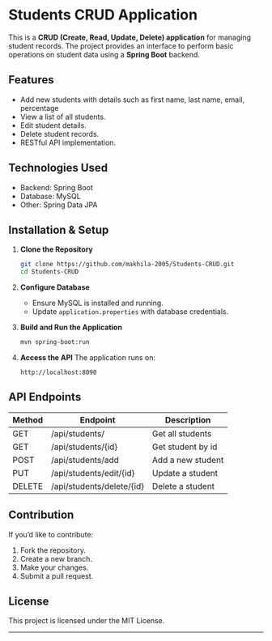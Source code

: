 # Students CRUD Application

This is a **CRUD (Create, Read, Update, Delete) application** for managing student records. The project provides an interface to perform basic operations on student data using a **Spring Boot** backend.

## Features

- Add new students with details such as first name, last name, email, percentage
- View a list of all students.
- Edit student details.
- Delete student records.
- RESTful API implementation.

## Technologies Used

- Backend: Spring Boot
- Database: MySQL
- Other: Spring Data JPA

## Installation & Setup

1. **Clone the Repository**
   ```sh
   git clone https://github.com/makhila-2005/Students-CRUD.git
   cd Students-CRUD
   ```

2. **Configure Database**
   - Ensure MySQL is installed and running.
   - Update `application.properties` with database credentials.

3. **Build and Run the Application**
   ```sh
   mvn spring-boot:run
   ```

4. **Access the API**
   The application runs on:
   ```
   http://localhost:8090
   ```

## API Endpoints

| Method | Endpoint           | Description         |
|--------|-------------------|---------------------|
| GET    | /api/students/        | Get all students   |
| GET    | /api/students/{id}        | Get student by id   |
| POST   | /api/students/add        | Add a new student  |
| PUT    | /api/students/edit/{id}    | Update a student   |
| DELETE | /api/students/delete/{id}    | Delete a student   |

## Contribution

If you’d like to contribute:
1. Fork the repository.
2. Create a new branch.
3. Make your changes.
4. Submit a pull request.

## License

This project is licensed under the MIT License.

---



